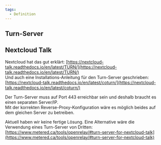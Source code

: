 ```yaml
---
tags:
  - Definition
---
```


## Turn-Server

## Nextcloud Talk

Nextcloud hat das gut erklärt: [https://nextcloud-talk.readthedocs.io/en/latest/TURN/](https://nextcloud-talk.readthedocs.io/en/latest/TURN/)  
Und auch eine Installations-Anleitung für den Turn-Server geschrieben: [https://nextcloud-talk.readthedocs.io/en/latest/coturn/](https://nextcloud-talk.readthedocs.io/en/latest/coturn/)

Der Turn-Server muss auf Port 443 erreichbar sein und deshalb braucht es einen separaten Server/IP.  
Mit der korrekten Reverse-Proxy-Konfiguration wäre es möglich beides auf dem gleichen Server zu betreiben.

Aktuell haben wir keine fertige Lösung. Eine Alternative wäre die Verwendung eines Turn-Server von Dritten: [https://www.metered.ca/tools/openrelay/#turn-server-for-nextcloud-talk](https://www.metered.ca/tools/openrelay/#turn-server-for-nextcloud-talk)
